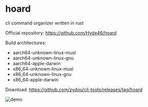 # hoard

cli command organizer written in rust

Official repository: https://github.com/Hyde46/hoard

Build architectures:

- aarch64-unknown-linux-musl
- aarch64-unknown-linux-gnu
- aarch64-apple-darwin
- x86_64-unknown-linux-musl
- x86_64-unknown-linux-gnu
- x86_64-apple-darwin

Download: https://github.com/zydou/cli-tools/releases/tag/hoard

![demo](https://raw.githubusercontent.com/Hyde46/hoard/f8382169a7faabfbdb2a60a075828b296010205e/hoard_example.gif)
